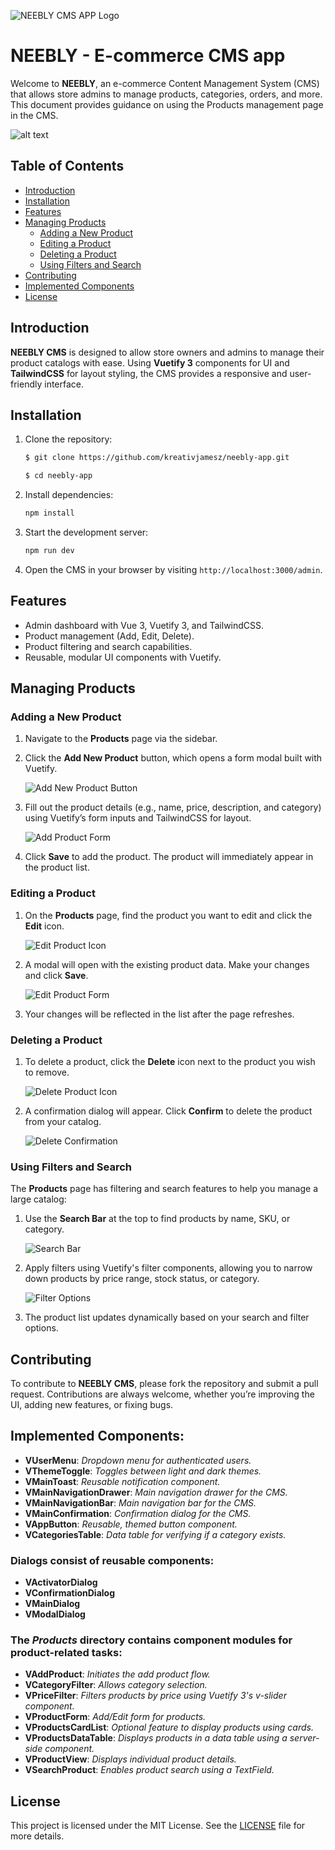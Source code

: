 ![NEEBLY CMS APP Logo](image-1.png) 
# NEEBLY - E-commerce CMS app

Welcome to **NEEBLY**, an e-commerce Content Management System (CMS) that allows store admins to manage products, categories, orders, and more. This document provides guidance on using the Products management page in the CMS.

![alt text](image.png)

## Table of Contents
- [Introduction](#introduction)
- [Installation](#installation)
- [Features](#features)
- [Managing Products](#managing-products)
  - [Adding a New Product](#adding-a-new-product)
  - [Editing a Product](#editing-a-product)
  - [Deleting a Product](#deleting-a-product)
  - [Using Filters and Search](#using-filters-and-search)
- [Contributing](#contributing)
- [Implemented Components](#implemented-components)
- [License](#license)

## Introduction

**NEEBLY CMS** is designed to allow store owners and admins to manage their product catalogs with ease. Using **Vuetify 3** components for UI and **TailwindCSS** for layout styling, the CMS provides a responsive and user-friendly interface.

## Installation

1. Clone the repository: 
   ```bash
   $ git clone https://github.com/kreativjamesz/neebly-app.git

   $ cd neebly-app
   ```

2. Install dependencies:
   ```bash
   npm install
   ```

3. Start the development server:
   ```bash
   npm run dev
   ```

4. Open the CMS in your browser by visiting `http://localhost:3000/admin`.

## Features

- Admin dashboard with Vue 3, Vuetify 3, and TailwindCSS.
- Product management (Add, Edit, Delete).
- Product filtering and search capabilities.
- Reusable, modular UI components with Vuetify.

## Managing Products

### Adding a New Product

1. Navigate to the **Products** page via the sidebar.
2. Click the **Add New Product** button, which opens a form modal built with Vuetify.

   ![Add New Product Button](image-2.png)

3. Fill out the product details (e.g., name, price, description, and category) using Vuetify’s form inputs and TailwindCSS for layout.

   ![Add Product Form](image-3.png)

4. Click **Save** to add the product. The product will immediately appear in the product list.

### Editing a Product

1. On the **Products** page, find the product you want to edit and click the **Edit** icon.

   ![Edit Product Icon](image-5.png)

2. A modal will open with the existing product data. Make your changes and click **Save**.

   ![Edit Product Form](image-6.png)

3. Your changes will be reflected in the list after the page refreshes.

### Deleting a Product

1. To delete a product, click the **Delete** icon next to the product you wish to remove.

   ![Delete Product Icon](image-7.png)

2. A confirmation dialog will appear. Click **Confirm** to delete the product from your catalog.

   ![Delete Confirmation](image-8.png)

### Using Filters and Search

The **Products** page has filtering and search features to help you manage a large catalog:

1. Use the **Search Bar** at the top to find products by name, SKU, or category.

   ![Search Bar](image-9.png)

2. Apply filters using Vuetify's filter components, allowing you to narrow down products by price range, stock status, or category.

   ![Filter Options](image-10.png)

3. The product list updates dynamically based on your search and filter options.

## Contributing

To contribute to **NEEBLY CMS**, please fork the repository and submit a pull request. Contributions are always welcome, whether you’re improving the UI, adding new features, or fixing bugs.

## Implemented Components:

- **VUserMenu**: *Dropdown menu for authenticated users.*
- **VThemeToggle**: *Toggles between light and dark themes.*
- **VMainToast**: *Reusable notification component.*
- **VMainNavigationDrawer**: *Main navigation drawer for the CMS.*
- **VMainNavigationBar**: *Main navigation bar for the CMS.*
- **VMainConfirmation**: *Confirmation dialog for the CMS.*
- **VAppButton**: *Reusable, themed button component.*
- **VCategoriesTable**: *Data table for verifying if a category exists.*

### Dialogs consist of reusable components:
- **VActivatorDialog**
- **VConfirmationDialog**
- **VMainDialog**
- **VModalDialog**

### The ***Products*** directory contains component modules for product-related tasks:
- **VAddProduct**: *Initiates the add product flow.*
- **VCategoryFilter**: *Allows category selection.*
- **VPriceFilter**: *Filters products by price using Vuetify 3's v-slider component.*
- **VProductForm**: *Add/Edit form for products.*
- **VProductsCardList**: *Optional feature to display products using cards.*
- **VProductsDataTable**: *Displays products in a data table using a server-side component.*
- **VProductView**: *Displays individual product details.*
- **VSearchProduct**: *Enables product search using a TextField.*

## License

This project is licensed under the MIT License. See the [LICENSE](./LICENSE) file for more details.
